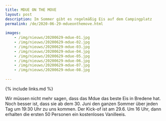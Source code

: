 ```yaml
---
title: MDUE ON THE MOVE
layout: post
description: Im Sommer gibt es regelmäßig Eis auf dem Campingplatz
permalink: /de/2020-06-29-mdueonthemove.html
    
images: 
    - /img/nieuws/20200629-mdue-01.jpg
    - /img/nieuws/20200629-mdue-02.jpg
    - /img/nieuws/20200629-mdue-03.jpg
    - /img/nieuws/20200629-mdue-04.jpg
    - /img/nieuws/20200629-mdue-05.jpg
    - /img/nieuws/20200629-mdue-06.jpg
    - /img/nieuws/20200629-mdue-07.jpg
    - /img/nieuws/20200629-mdue-08.jpg
    
---
```


{% include links.md %}

Wir müssen nicht mehr sagen, dass das Mdue das beste Eis in Bredene hat. Noch besser ist, dass sie ab dem 30. Juni den ganzen Sommer über jeden Tag um 19:30 Uhr zu uns kommen.
Der Kick-of ist am 29.6. Um 16 Uhr, dann erhalten die ersten 50 Personen ein kostenloses Vanilleeis.




